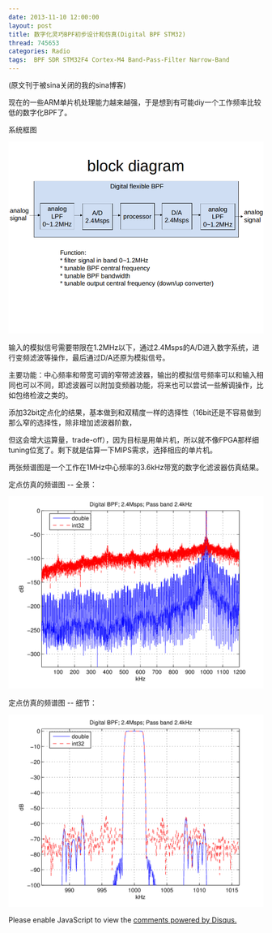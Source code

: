```yaml
---
date: 2013-11-10 12:00:00
layout: post
title: 数字化灵巧BPF初步设计和仿真(Digital BPF STM32)
thread: 745653
categories: Radio
tags:  BPF SDR STM32F4 Cortex-M4 Band-Pass-Filter Narrow-Band
---
```


(原文刊于被sina关闭的我的sina博客)

现在的一些ARM单片机处理能力越来越强，于是想到有可能diy一个工作频率比较低的数字化BPF了。
  
系统框图

![](../media/bpf-block-diagram.png)

输入的模拟信号需要带限在1.2MHz以下，通过2.4Msps的A/D进入数字系统，进行变频滤波等操作，最后通过D/A还原为模拟信号。
  
主要功能：中心频率和带宽可调的窄带滤波器，输出的模拟信号频率可以和输入相同也可以不同，即滤波器可以附加变频器功能，将来也可以尝试一些解调操作，比如包络检波之类的。
  
添加32bit定点化的结果，基本做到和双精度一样的选择性（16bit还是不容易做到那么窄的选择性，除非增加滤波器阶数，

但这会增大运算量，trade-off），因为目标是用单片机，所以就不像FPGA那样细tuning位宽了。剩下就是估算一下MIPS需求，选择相应的单片机。

两张频谱图是一个工作在1MHz中心频率的3.6kHz带宽的数字化滤波器仿真结果。
  
定点仿真的频谱图 -- 全景：

![](../media/bpf_all_band.png)

定点仿真的频谱图 -- 细节：

![](../media/bpf_zoom_in.png)
  
<div id="disqus_thread"></div>
<script type="text/javascript">
    /* * * CONFIGURATION VARIABLES: EDIT BEFORE PASTING INTO YOUR WEBPAGE * * */
    var disqus_shortname = 'jiaoxianjun'; // required: replace example with your forum shortname

    /* * * DON'T EDIT BELOW THIS LINE * * */
    (function() {
        var dsq = document.createElement('script'); dsq.type = 'text/javascript'; dsq.async = true;
        dsq.src = '//' + disqus_shortname + '.disqus.com/embed.js';
        (document.getElementsByTagName('head')[0] || document.getElementsByTagName('body')[0]).appendChild(dsq);
    })();
</script>
<noscript>Please enable JavaScript to view the <a href="http://disqus.com/?ref_noscript">comments powered by Disqus.</a></noscript>
